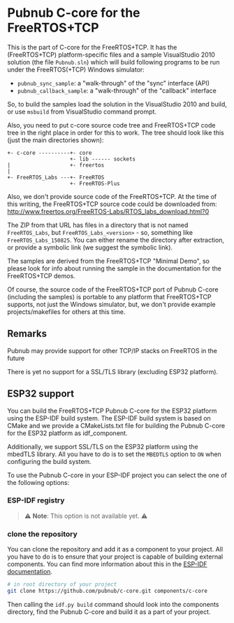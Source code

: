 # Pubnub C-core for the FreeRTOS+TCP

This is the part of C-core for the FreeRTOS+TCP.  It has the (FreeRTOS+TCP)
platform-specific files and a sample VisualStudio 2010 solution (the file
`Pubnub.sln`) which will build following programs to be run under the 
FreeRTOS(+TCP) Windows simulator:

- `pubnub_sync_sample`: a "walk-through" of the "sync" interface (API)
- `pubnub_callback_sample`: a "walk-through" of the "callback" interface

So, to build the samples load the solution in the VisualStudio 2010
and build, or use `msbuild` from VisualStudio command prompt.

Also, you need to put c-core source code tree and FreeRTOS+TCP code
tree in the right place in order for this to work. The tree should
look like this (just the main directories shown):

    +- c-core ----------+- core
                        +- lib ------ sockets
    |                   +- freertos
    |
    +- FreeRTOS_Labs ---+- FreeRTOS
                        +- FreeRTOS-Plus

Also, we don't provide source code of the FreeRTOS+TCP. At the time of 
this writing, the FreeRTOS+TCP source code could be downloaded from: 
http://www.freertos.org/FreeRTOS-Labs/RTOS_labs_download.html?0

The ZIP from that URL has files in a directory that is not named
`FreeRTOS_Labs`, but `FreeRTOS_Labs_<version>` - so, something like
`FreeRTOS_Labs_150825`. You can either rename the directory after
extraction, or provide a symbolic link (we suggest the symbolic link).

The samples are derived from the FreeRTOS+TCP "Minimal Demo", so
please look for info about running the sample in the documentation
for the FreeRTOS+TCP demos.

Of course, the source code of the FreeRTOS+TCP port of Pubnub C-core
(including the samples) is portable to any platform that FreeRTOS+TCP 
supports, not just the Windows simulator, but, we don't provide example 
projects/makefiles for others at this time.


## Remarks

Pubnub may provide support for other TCP/IP stacks on FreeRTOS in the 
future

There is yet no support for a SSL/TLS library (excluding ESP32 platform).

## ESP32 support

You can build the FreeRTOS+TCP Pubnub C-core for the ESP32 platform 
using the ESP-IDF build system. The ESP-IDF build system is based on 
CMake and we provide a CMakeLists.txt file for building the Pubnub 
C-core for the ESP32 platform as idf_component.

Additionally, we support SSL/TLS on the ESP32 platform using the 
mbedTLS library. 
All you have to do is to set the `MBEDTLS` option to `ON` 
when configuring the build system.

To use the Pubnub C-core in your ESP-IDF project you can select the 
one of the following options:

### ESP-IDF registry

> :warning: **Note**: This option is not available yet. :warning:

### clone the repository

You can clone the repository and add it as a component to your project.
All you have to do is to ensure that your project is capable of building 
external components. You can find more information about this in the 
[ESP-IDF documentation](https://docs.espressif.com/projects/esp-idf/en/latest/esp32/api-guides/build-system.html#external-components).

```sh 
# in root directory of your project
git clone https://github.com/pubnub/c-core.git components/c-core
```

Then calling the `idf.py build` command should look into the components
directory, find the Pubnub C-core and build it as a part of your project.
